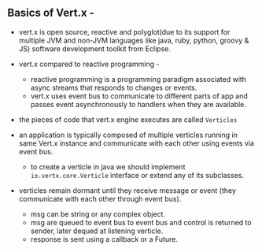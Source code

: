 ## Basics of Vert.x - 

* vert.x is open source, reactive and polyglot(due to its support for multiple JVM and non-JVM languages like java, ruby, python, groovy & JS) software development toolkit from Eclipse.
* vert.x compared to reactive programming - 
  * reactive programming is a programming paradigm associated with async streams that responds to changes or events.
  * vert.x uses event bus to communicate to different parts of app and passes event asynchronously to handlers when they are available.
  
* the pieces of code that vert.x engine executes are called `Verticles`
* an application is typically composed of multiple verticles running in same Vert.x instance and communicate with each other using
events via event bus.
  * to create a verticle in java we should implement `io.vertx.core.Verticle` interface or extend any of its subclasses.
  
* verticles remain dormant until they receive message or event (they communicate with each other through event bus).
  * msg can be string or any complex object.
  * msg are queued to event bus to event bus and control is returned to sender, later dequed at listening verticle.
  * response is sent using a callback or a Future.